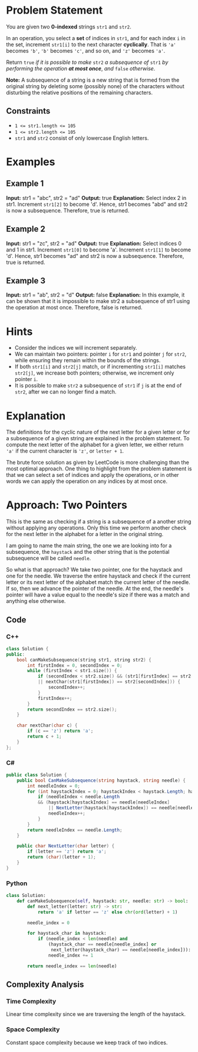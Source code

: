 # Problem Statement
You are given two **0-indexed** strings `str1` and `str2`.

In an operation, you select a **set** of indices in `str1`, and for each index `i` in the set, increment `str1[i]` to the next character **cyclically**. That is `'a'` becomes `'b'`, `'b'` becomes `'c'`, and so on, and `'z'` becomes `'a'`.

Return `true` _if it is possible to make_ `str2` _a subsequence of_ `str1` _by performing the operation **at most once**_, _and_ `false` _otherwise_.

**Note:** A subsequence of a string is a new string that is formed from the original string by deleting some (possibly none) of the characters without disturbing the relative positions of the remaining characters.
## Constraints
- `1 <= str1.length <= 105`
- `1 <= str2.length <= 105`
- `str1` and `str2` consist of only lowercase English letters.
# Examples
## Example 1
**Input:** str1 = "abc", str2 = "ad"
**Output:** true
**Explanation:** Select index 2 in str1.
Increment `str1[2]` to become 'd'. 
Hence, str1 becomes "abd" and str2 is now a subsequence. Therefore, true is returned.
## Example 2
**Input:** str1 = "zc", str2 = "ad"
**Output:** true
**Explanation:** Select indices 0 and 1 in str1. 
Increment `str1[0]` to become 'a'. 
Increment `str1[1]` to become 'd'. 
Hence, str1 becomes "ad" and str2 is now a subsequence. Therefore, true is returned.
## Example 3
**Input:** str1 = "ab", str2 = "d"
**Output:** false
**Explanation:** In this example, it can be shown that it is impossible to make str2 a subsequence of str1 using the operation at most once. 
Therefore, false is returned.
# Hints
- Consider the indices we will increment separately.
- We can maintain two pointers: pointer `i` for `str1` and pointer `j` for `str2`, while ensuring they remain within the bounds of the strings.
- If both `str1[i]` and `str2[j]` match, or if incrementing `str1[i]` matches `str2[j]`, we increase both pointers; otherwise, we increment only pointer `i`.
- It is possible to make `str2` a subsequence of `str1` if `j` is at the end of `str2`, after we can no longer find a match.
# Explanation
The definitions for the cyclic nature of the next letter for a given letter or for a subsequence of a given string are explained in the problem statement.
To compute the next letter of the alphabet for a given letter, we either return `'a'` if the current character is `'z'`, or `letter + 1`.

The brute force solution as given by LeetCode is more challenging than the most optimal approach.
One thing to highlight from the problem statement is that we can select a set of indices and apply the operations, or in other words we can apply the operation on any indices by at most once.
# Approach: Two Pointers
This is the same as checking if a string is a subsequence of a another string without applying any operations. Only this time we perform another check for the next letter in the alphabet for a letter in the original string.

I am going to name the main string, the one we are looking into for a subsequence, the `haystack` and the other string that is the potential subsequence will be called `needle`.

So what is that approach? We take two pointer, one for the haystack and one for the needle.
We traverse the entire haystack and check if the current letter or its next letter of the alphabet match the current letter of the needle. If so, then we advance the pointer of the needle.
At the end, the needle's pointer will have a value equal to the needle's size if there was a match and anything else otherwise.
## Code
### C++
```cpp
class Solution {
public:
    bool canMakeSubsequence(string str1, string str2) {
        int firstIndex = 0, secondIndex = 0;
        while (firstIndex < str1.size()) {
            if (secondIndex < str2.size() && (str1[firstIndex] == str2[secondIndex] 
            || nextChar(str1[firstIndex]) == str2[secondIndex])) {
                secondIndex++;
            }
            firstIndex++;
        }
        return secondIndex == str2.size();
    }

    char nextChar(char c) {
        if (c == 'z') return 'a';
        return c + 1;
    }
};
```
### C\#
```csharp
public class Solution {
    public bool CanMakeSubsequence(string haystack, string needle) {
        int needleIndex = 0;
        for (int haystackIndex = 0; haystackIndex < haystack.Length; haystackIndex++) {
            if (needleIndex < needle.Length 
            && (haystack[haystackIndex] == needle[needleIndex] 
                || NextLetter(haystack[haystackIndex]) == needle[needleIndex])) {
                needleIndex++;
            }
        }
        return needleIndex == needle.Length;
    }

    public char NextLetter(char letter) {
        if (letter == 'z') return 'a';
        return (char)(letter + 1);
    }
}
```
### Python
```python
class Solution:
    def canMakeSubsequence(self, haystack: str, needle: str) -> bool:
        def next_letter(letter: str) -> str:
            return 'a' if letter == 'z' else chr(ord(letter) + 1)

        needle_index = 0

        for haystack_char in haystack:
            if (needle_index < len(needle) and 
                (haystack_char == needle[needle_index] or 
                 next_letter(haystack_char) == needle[needle_index])):
                needle_index += 1

        return needle_index == len(needle)
```
## Complexity Analysis
### Time Complexity
Linear time complexity since we are traversing the length of the haystack.
### Space Complexity
Constant space complexity because we keep track of two indices.